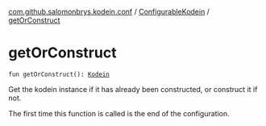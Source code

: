 [com.github.salomonbrys.kodein.conf](../index.md) / [ConfigurableKodein](index.md) / [getOrConstruct](.)

# getOrConstruct

`fun getOrConstruct(): `[`Kodein`](../../com.github.salomonbrys.kodein/-kodein/index.md)

Get the kodein instance if it has already been constructed, or construct it if not.

The first time this function is called is the end of the configuration.

